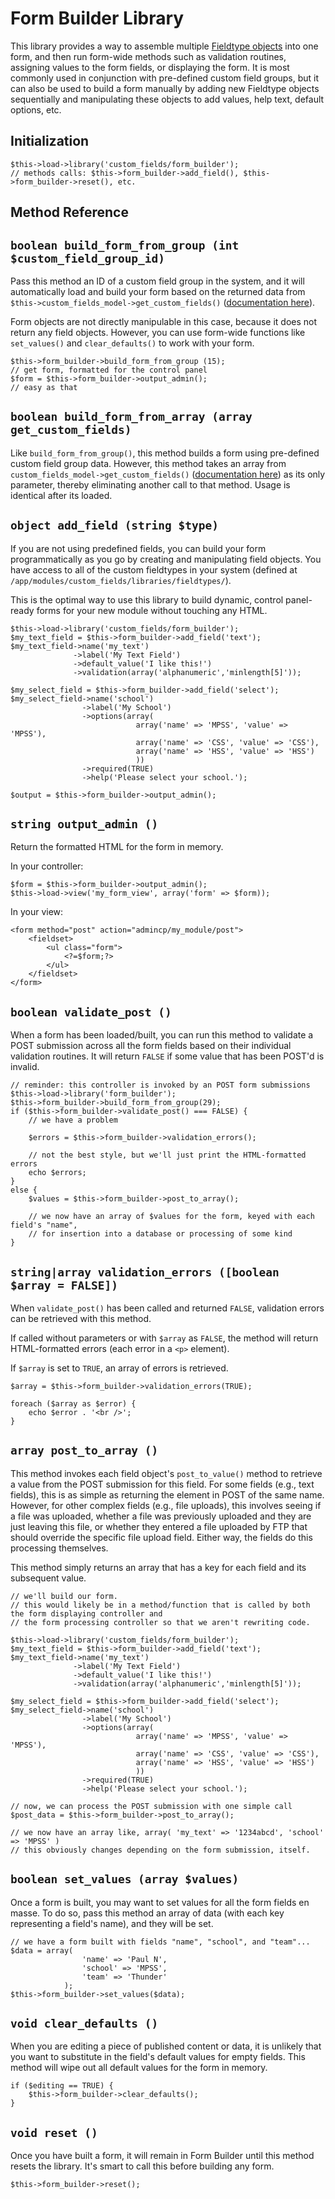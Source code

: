 # Form Builder Library

This library provides a way to assemble multiple [Fieldtype objects](/docs/developers/reference/fieldtype_library.md) into one form, and then run form-wide methods such as validation routines, assigning values to the form fields, or displaying the form.  It is most commonly used in conjunction with pre-defined custom field groups, but it can also be used to build a form manually by adding new Fieldtype objects sequentially and manipulating these objects to add values, help text, default options, etc.

## Initialization

```
$this->load->library('custom_fields/form_builder');
// methods calls: $this->form_builder->add_field(), $this->form_builder->reset(), etc.
```

## Method Reference

## `boolean build_form_from_group (int $custom_field_group_id)`

Pass this method an ID of a custom field group in the system, and it will automatically load and build your form based on the returned data from `$this->custom_fields_model->get_custom_fields()` ([documentation here](/docs/developers/reference/custom_fields_model.md)).

Form objects are not directly manipulable in this case, because it does not return any field objects.  However, you can use form-wide functions like `set_values()` and `clear_defaults()` to work with your form.

```
$this->form_builder->build_form_from_group (15);
// get form, formatted for the control panel
$form = $this->form_builder->output_admin();
// easy as that
```

## `boolean build_form_from_array (array get_custom_fields)`

Like `build_form_from_group()`, this method builds a form using pre-defined custom field group data.  However, this method takes an array from `custom_fields_model->get_custom_fields()` ([documentation here](/docs/developers/reference/custom_fields_model.md)) as its only parameter, thereby eliminating another call to that method.  Usage is identical after its loaded.

## `object add_field (string $type)`

If you are not using predefined fields, you can build your form programmatically as you go by creating and manipulating field objects.  You have access to all of the custom fieldtypes in your system (defined at `/app/modules/custom_fields/libraries/fieldtypes/`).

This is the optimal way to use this library to build dynamic, control panel-ready forms for your new module without touching any HTML.

```
$this->load->library('custom_fields/form_builder');
$my_text_field = $this->form_builder->add_field('text');
$my_text_field->name('my_text')
	   	      ->label('My Text Field')
	   	      ->default_value('I like this!')
	   	      ->validation(array('alphanumeric','minlength[5]'));

$my_select_field = $this->form_builder->add_field('select');
$my_select_field->name('school')
	            ->label('My School')
	            ->options(array(
							array('name' => 'MPSS', 'value' => 'MPSS'),
							array('name' => 'CSS', 'value' => 'CSS'),
							array('name' => 'HSS', 'value' => 'HSS')
							))
				->required(TRUE)
				->help('Please select your school.');
											
$output = $this->form_builder->output_admin();
```

## `string output_admin ()`

Return the formatted HTML for the form in memory.

In your controller:

```
$form = $this->form_builder->output_admin();
$this->load->view('my_form_view', array('form' => $form));
```

In your view:

```
<form method="post" action="admincp/my_module/post">
	<fieldset>
		<ul class="form">
			<?=$form;?>
		</ul>
	</fieldset>
</form>
```

## `boolean validate_post ()`

When a form has been loaded/built, you can run this method to validate a POST submission across all the form fields based on their individual validation routines.  It will return `FALSE` if some value that has been POST'd is invalid.

```
// reminder: this controller is invoked by an POST form submissions
$this->load->library('form_builder');
$this->form_builder->build_form_from_group(29);
if ($this->form_builder->validate_post() === FALSE) {
	// we have a problem
	
	$errors = $this->form_builder->validation_errors();
	
	// not the best style, but we'll just print the HTML-formatted errors
	echo $errors;
}
else {
	$values = $this->form_builder->post_to_array();
	
	// we now have an array of $values for the form, keyed with each field's "name",
	// for insertion into a database or processing of some kind
}
```

## `string|array validation_errors ([boolean $array = FALSE])`

When `validate_post()` has been called and returned `FALSE`, validation errors can be retrieved with this method.

If called without parameters or with `$array` as `FALSE`, the method will return HTML-formatted errors (each error in a `<p>` element).

If `$array` is set to `TRUE`, an array of errors is retrieved.

```
$array = $this->form_builder->validation_errors(TRUE);

foreach ($array as $error) {
	echo $error . '<br />';
}
```

## `array post_to_array ()`

This method invokes each field object's `post_to_value()` method to retrieve a value from the POST submission for this field.  For some fields (e.g., text fields), this is as simple as returning the element in POST of the same name.  However, for other complex fields (e.g., file uploads), this involves seeing if a file was uploaded, whether a file was previously uploaded and they are just leaving this file, or whether they entered a file uploaded by FTP that should override the specific file upload field.  Either way, the fields do this processing themselves.

This method simply returns an array that has a key for each field and its subsequent value.

```
// we'll build our form.
// this would likely be in a method/function that is called by both the form displaying controller and
// the form processing controller so that we aren't rewriting code.

$this->load->library('custom_fields/form_builder');
$my_text_field = $this->form_builder->add_field('text');
$my_text_field->name('my_text')
	   	      ->label('My Text Field')
	   	      ->default_value('I like this!')
	   	      ->validation(array('alphanumeric','minlength[5]'));

$my_select_field = $this->form_builder->add_field('select');
$my_select_field->name('school')
	            ->label('My School')
	            ->options(array(
							array('name' => 'MPSS', 'value' => 'MPSS'),
							array('name' => 'CSS', 'value' => 'CSS'),
							array('name' => 'HSS', 'value' => 'HSS')
							))
				->required(TRUE)
				->help('Please select your school.');
											
// now, we can process the POST submission with one simple call
$post_data = $this->form_builder->post_to_array();

// we now have an array like, array( 'my_text' => '1234abcd', 'school' => 'MPSS' )
// this obviously changes depending on the form submission, itself.
```

## `boolean set_values (array $values)`

Once a form is built, you may want to set values for all the form fields en masse.  To do so, pass this method an array of data (with each key representing a field's name), and they will be set.

```
// we have a form built with fields "name", "school", and "team"...
$data = array(
				'name' => 'Paul N',
				'school' => 'MPSS',
				'team' => 'Thunder'
			);
$this->form_builder->set_values($data);
```

## `void clear_defaults ()`

When you are editing a piece of published content or data, it is unlikely that you want to substitute in the field's default values for empty fields.  This method will wipe out all default values for the form in memory.

```
if ($editing == TRUE) {
	$this->form_builder->clear_defaults();
}
```

## `void reset ()`

Once you have built a form, it will remain in Form Builder until this method resets the library.  It's smart to call this before building any form.

```
$this->form_builder->reset();
```

